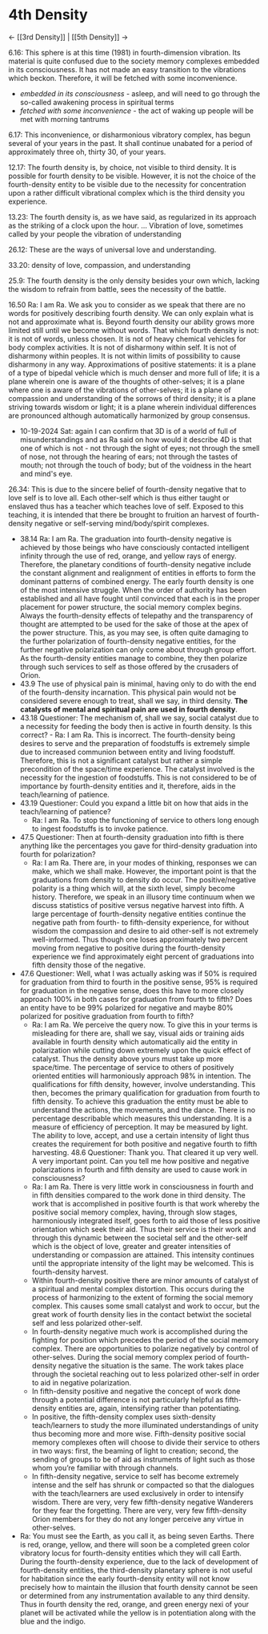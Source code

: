 # 4th Density
<- [[3rd Density]] | [[5th Density]] ->

6.16: This sphere is at this time (1981) in fourth-dimension vibration. Its material is quite confused due to the society memory complexes embedded in its consciousness. It has not made an easy transition to the vibrations which beckon. Therefore, it will be fetched with some inconvenience.
- *embedded in its consciousness* - asleep, and will need to go through the so-called awakening process in spiritual terms
- *fetched with some inconvenience* - the act of waking up people will be met with morning tantrums

6.17: This inconvenience, or disharmonious vibratory complex, has begun several of your years in the past. It shall continue unabated for a period of approximately three oh, thirty 30, of your years.

12.17: The fourth density is, by choice, not visible to third density. It is possible for fourth density to be visible. However, it is not the choice of the fourth-density entity to be visible due to the necessity for concentration upon a rather difficult vibrational complex which is the third density you experience.

13.23: The fourth density is, as we have said, as regularized in its approach as the striking of a clock upon the hour. ... Vibration of love, sometimes called by your people the vibration of understanding

26.12: These are the ways of universal love and understanding.

33.20: density of love, compassion, and understanding

25.9: The fourth density is the only density besides your own which, lacking the wisdom to refrain from battle, sees the necessity of the battle.

16.50 Ra: I am Ra. We ask you to consider as we speak that there are no words for positively describing fourth density. We can only explain what is not and approximate what is. Beyond fourth density our ability grows more limited still until we become without words. That which fourth density is not: it is not of words, unless chosen. It is not of heavy chemical vehicles for body complex activities. It is not of disharmony within self. It is not of disharmony within peoples. It is not within limits of possibility to cause disharmony in any way. Approximations of positive statements: it is a plane of a type of bipedal vehicle which is much denser and more full of life; it is a plane wherein one is aware of the thoughts of other-selves; it is a plane where one is aware of the vibrations of other-selves; it is a plane of compassion and understanding of the sorrows of third density; it is a plane striving towards wisdom or light; it is a plane wherein individual differences are pronounced although automatically harmonized by group consensus.
- 10-19-2024 Sat: again I can confirm that 3D is of a world of full of misunderstandings and as Ra said on how would it describe 4D is that one of which is not - not through the sight of eyes; not through the smell of nose, not through the hearing of ears; not through the tastes of mouth; not through the touch of body; but of the voidness in the heart and mind's eye.

26.34: This is due to the sincere belief of fourth-density negative that to love self is to love all. Each other-self which is thus either taught or enslaved thus has a teacher which teaches love of self. Exposed to this teaching, it is intended that there be brought to fruition an harvest of fourth-density negative or self-serving mind/body/spirit complexes.

- 38.14 Ra: I am Ra. The graduation into fourth-density negative is achieved by those beings who have consciously contacted intelligent infinity through the use of red, orange, and yellow rays of energy. Therefore, the planetary conditions of fourth-density negative include the constant alignment and realignment of entities in efforts to form the dominant patterns of combined energy. The early fourth density is one of the most intensive struggle. When the order of authority has been established and all have fought until convinced that each is in the proper placement for power structure, the social memory complex begins. Always the fourth-density effects of telepathy and the transparency of thought are attempted to be used for the sake of those at the apex of the power structure. This, as you may see, is often quite damaging to the further polarization of fourth-density negative entities, for the further negative polarization can only come about through group effort. As the fourth-density entities manage to combine, they then polarize through such services to self as those offered by the crusaders of Orion.
- 43.9 The use of physical pain is minimal, having only to do with the end of the fourth-density incarnation. This physical pain would not be considered severe enough to treat, shall we say, in third density. **The catalysts of mental and spiritual pain are used in fourth density**.
- 43.18 Questioner: The mechanism of, shall we say, social catalyst due to a necessity for feeding the body then is active in fourth density. Is this correct? - Ra: I am Ra. This is incorrect. The fourth-density being desires to serve and the preparation of foodstuffs is extremely simple due to increased communion between entity and living foodstuff. Therefore, this is not a significant catalyst but rather a simple precondition of the space/time experience. The catalyst involved is the necessity for the ingestion of foodstuffs. This is not considered to be of importance by fourth-density entities and it, therefore, aids in the teach/learning of patience.
- 43.19 Questioner: Could you expand a little bit on how that aids in the teach/learning of patience? 
	- Ra: I am Ra. To stop the functioning of service to others long enough to ingest foodstuffs is to invoke patience.
- 47.5 Questioner: Then at fourth-density graduation into fifth is there anything like the percentages you gave for third-density graduation into fourth for polarization? 
	- Ra: I am Ra. There are, in your modes of thinking, responses we can make, which we shall make. However, the important point is that the graduations from density to density do occur. The positive/negative polarity is a thing which will, at the sixth level, simply become history. Therefore, we speak in an illusory time continuum when we discuss statistics of positive versus negative harvest into fifth. A large percentage of fourth-density negative entities continue the negative path from fourth- to fifth-density experience, for without wisdom the compassion and desire to aid other-self is not extremely well-informed. Thus though one loses approximately two percent moving from negative to positive during the fourth-density experience we find approximately eight percent of graduations into fifth density those of the negative.
- 47.6 Questioner: Well, what I was actually asking was if 50% is required for graduation from third to fourth in the positive sense, 95% is required for graduation in the negative sense, does this have to more closely approach 100% in both cases for graduation from fourth to fifth? Does an entity have to be 99% polarized for negative and maybe 80% polarized for positive graduation from fourth to fifth? 
	- Ra: I am Ra. We perceive the query now. To give this in your terms is misleading for there are, shall we say, visual aids or training aids available in fourth density which automatically aid the entity in polarization while cutting down extremely upon the quick effect of catalyst. Thus the density above yours must take up more space/time. The percentage of service to others of positively oriented entities will harmoniously approach 98% in intention. The qualifications for fifth density, however, involve understanding. This then, becomes the primary qualification for graduation from fourth to fifth density. To achieve this graduation the entity must be able to understand the actions, the movements, and the dance. There is no percentage describable which measures this understanding. It is a measure of efficiency of perception. It may be measured by light. The ability to love, accept, and use a certain intensity of light thus creates the requirement for both positive and negative fourth to fifth harvesting.
48.6 Questioner: Thank you. That cleared it up very well. A very important point. Can you tell me how positive and negative polarizations in fourth and fifth density are used to cause work in consciousness?
	- Ra: I am Ra. There is very little work in consciousness in fourth and in fifth densities compared to the work done in third density. The work that is accomplished in positive fourth is that work whereby the positive social memory complex, having, through slow stages, harmoniously integrated itself, goes forth to aid those of less positive orientation which seek their aid. Thus their service is their work and through this dynamic between the societal self and the other-self which is the object of love, greater and greater intensities of understanding or compassion are attained. This intensity continues until the appropriate intensity of the light may be welcomed. This is fourth-density harvest.
	- Within fourth-density positive there are minor amounts of catalyst of a spiritual and mental complex distortion. This occurs during the process of harmonizing to the extent of forming the social memory complex. This causes some small catalyst and work to occur, but the great work of fourth density lies in the contact betwixt the societal self and less polarized other-self.
	- In fourth-density negative much work is accomplished during the fighting for position which precedes the period of the social memory complex. There are opportunities to polarize negatively by control of other-selves. During the social memory complex period of fourth-density negative the situation is the same. The work takes place through the societal reaching out to less polarized other-self in order to aid in negative polarization.
	- In fifth-density positive and negative the concept of work done through a potential difference is not particularly helpful as fifth-density entities are, again, intensifying rather than potentiating.
	- In positive, the fifth-density complex uses sixth-density teach/learners to study the more illuminated understandings of unity thus becoming more and more wise. Fifth-density positive social memory complexes often will choose to divide their service to others in two ways: first, the beaming of light to creation; second, the sending of groups to be of aid as instruments of light such as those whom you’re familiar with through channels.
	- In fifth-density negative, service to self has become extremely intense and the self has shrunk or compacted so that the dialogues with the teach/learners are used exclusively in order to intensify wisdom. There are very, very few fifth-density negative Wanderers for they fear the forgetting. There are very, very few fifth-density Orion members for they do not any longer perceive any virtue in other-selves.
- Ra: You must see the Earth, as you call it, as being seven Earths. There is red, orange, yellow, and there will soon be a completed green color vibratory locus for fourth-density entities which they will call Earth. During the fourth-density experience, due to the lack of development of fourth-density entities, the third-density planetary sphere is not useful for habitation since the early fourth-density entity will not know precisely how to maintain the illusion that fourth density cannot be seen or determined from any instrumentation available to any third density. Thus in fourth density the red, orange, and green energy nexi of your planet will be activated while the yellow is in potentiation along with the blue and the indigo.
